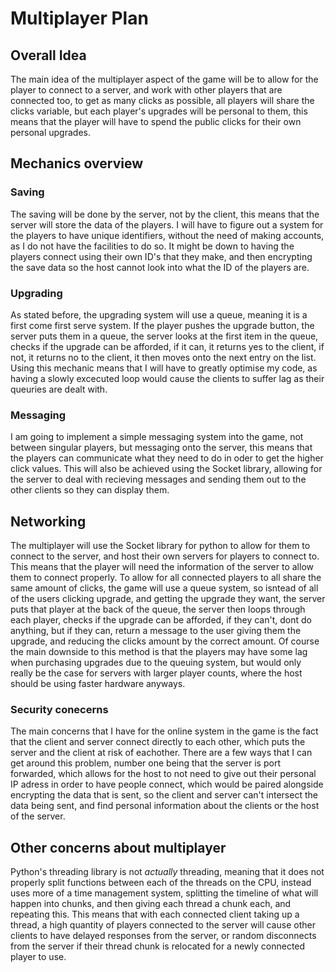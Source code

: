 # Multiplayer Plan
## Overall Idea
The main idea of the multiplayer aspect of the game will be to allow for the player to connect to a server, and work with other players that are connected too, to get as many clicks as possible, all players will share the clicks variable, but each player's upgrades will be personal to them, this means that the player will have to spend the public clicks for their own personal upgrades.
## Mechanics overview
### Saving
The saving will be done by the server, not by the client, this means that the server will store the data of the players. I will have to figure out a system for the players to have unique identifiers, without the need of making accounts, as I do not have the facilities to do so. It might be down to having the players connect using their own ID's that they make, and then encrypting the save data so the host cannot look into what the ID of the players are.
### Upgrading
As stated before, the upgrading system will use a queue, meaning it is a first come first serve system. If the player pushes the upgrade button, the server puts them in a queue, the server looks at the first item in the queue, checks if the upgrade can be afforded, if it can, it returns yes to the client, if not, it returns no to the client, it then moves onto the next entry on the list. Using this mechanic means that I will have to greatly optimise my code, as having a slowly excecuted loop would cause the clients to suffer lag as their queuries are dealt with.
### Messaging
I am going to implement a simple messaging system into the game, not between singular players, but messaging onto the server, this means that the players can communicate what they need to do in oder to get the higher click values. This will also be achieved using the Socket library, allowing for the server to deal with recieving messages and sending them out to the other clients so they can display them.

## Networking
The multiplayer will use the Socket library for python to allow for them to connect to the server, and host their own servers for players to connect to. This means that the player will need the information of the server to allow them to connect properly. To allow for all connected players to all share the same amount of clicks, the game will use a queue system, so isntead of all of the users clicking upgrade, and getting the upgrade they want, the server puts that player at the back of the queue, the server then loops through each player, checks if the upgrade can be afforded, if they can't, dont do anything, but if they can, return a message to the user giving them the upgrade, and reducing the clicks amount by the correct amount. Of course the main downside to this method is that the players may have some lag when purchasing upgrades due to the queuing system, but would only really be the case for servers with larger player counts, where the host should be using faster hardware anyways.
### Security conecerns
The main concerns that I have for the online system in the game is the fact that the client and server connect directly to each other, which puts the server and the client at risk of eachother. There are a few ways that I can get around this problem, number one being that the server is port forwarded, which allows for the host to not need to give out their personal IP adress in order to have people connect, which would be paired alongside encrypting the data that is sent, so the client and server can't intersect the data being sent, and find personal information about the clients or the host of the server.
## Other concerns about multiplayer
Python's threading library is not *actually* threading, meaning that it does not properly split functions between each of the threads on the CPU, instead uses more of a time management system, splitting the timeline of what will happen into chunks, and then giving each thread a chunk each, and repeating this. This means that with each connected client taking up a thread,  a high quantity of players connected to the server will cause other clients to have delayed responses from the server, or random disconnects from the server if their thread chunk is relocated for a newly connected player to use.